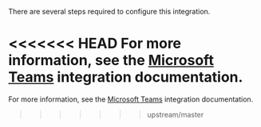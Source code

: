 There are several steps required to configure this integration. 

<<<<<<< HEAD
For more information, see the [Microsoft Teams](https://support.demisto.com/hc/en-us/articles/360034095994-Microsoft-Teams) integration documentation.
=======
For more information, see the [Microsoft Teams](https://support.demisto.com/hc/en-us/articles/360034095994-Microsoft-Teams) integration documentation.
>>>>>>> upstream/master
